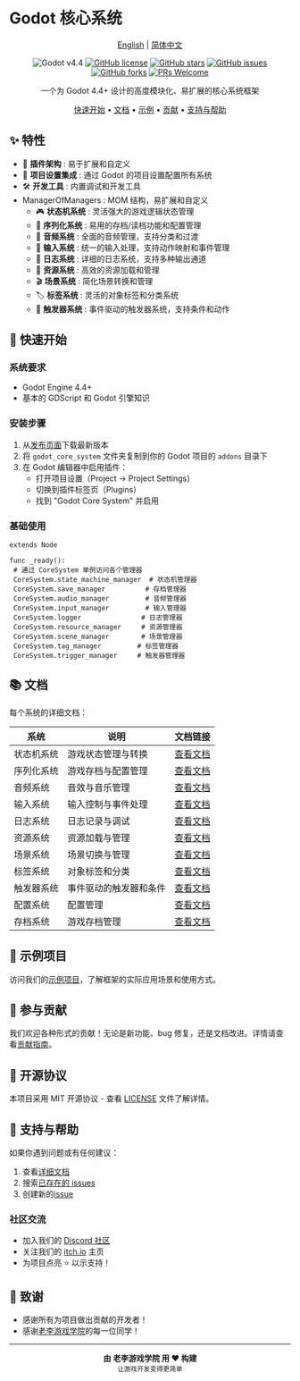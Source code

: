 # Godot 核心系统

<div align="center">

[English](README.md) | [简体中文](README_zh.md)

![Godot v4.4](https://img.shields.io/badge/Godot-v4.4-478cbf?logo=godot-engine&logoColor=white)
[![GitHub license](https://img.shields.io/github/license/Liweimin0512/godot_core_system)](LICENSE)
[![GitHub stars](https://img.shields.io/github/stars/Liweimin0512/godot_core_system)](https://github.com/Liweimin0512/godot_core_system/stargazers)
[![GitHub issues](https://img.shields.io/github/issues/Liweimin0512/godot_core_system)](https://github.com/Liweimin0512/godot_core_system/issues)
[![GitHub forks](https://img.shields.io/github/forks/Liweimin0512/godot_core_system)](https://github.com/Liweimin0512/godot_core_system/network)
[![PRs Welcome](https://img.shields.io/badge/PRs-welcome-brightgreen.svg)](CONTRIBUTING.md)

一个为 Godot 4.4+ 设计的高度模块化、易扩展的核心系统框架

[快速开始](#-快速开始) •
[文档](docs/) •
[示例](examples/) •
[贡献](docs/CONTRIBUTING.md) •
[支持与帮助](#-支持与帮助)

</div>

## ✨ 特性

- 🔧 **插件架构** : 易于扩展和自定义
- 📱 **项目设置集成** : 通过 Godot 的项目设置配置所有系统
- 🛠️ **开发工具** : 内置调试和开发工具
- ManagerOfManagers : MOM 结构，易扩展和自定义
  - 🎮 **状态机系统** : 灵活强大的游戏逻辑状态管理
  - 💾 **序列化系统** : 易用的存档/读档功能和配置管理
  - 🎵 **音频系统** : 全面的音频管理，支持分类和过渡
  - 🎯 **输入系统** : 统一的输入处理，支持动作映射和事件管理
  - 📝 **日志系统** : 详细的日志系统，支持多种输出通道
  - 🎨 **资源系统** : 高效的资源加载和管理
  - 🎬 **场景系统** : 简化场景转换和管理
  - 🏷️ **标签系统** : 灵活的对象标签和分类系统
  - 🔄 **触发器系统** : 事件驱动的触发器系统，支持条件和动作

## 🚀 快速开始

### 系统要求

- Godot Engine 4.4+
- 基本的 GDScript 和 Godot 引擎知识

### 安装步骤

1. 从[发布页面](https://github.com/Liweimin0512/godot_core_system/releases)下载最新版本
2. 将 `godot_core_system` 文件夹复制到你的 Godot 项目的 `addons` 目录下
3. 在 Godot 编辑器中启用插件：
   - 打开项目设置（Project -> Project Settings）
   - 切换到插件标签页（Plugins）
   - 找到 "Godot Core System" 并启用

### 基础使用

```gdscript
extends Node

func _ready():
 # 通过 CoreSystem 单例访问各个管理器
 CoreSystem.state_machine_manager  # 状态机管理器
 CoreSystem.save_manager          # 存档管理器
 CoreSystem.audio_manager         # 音频管理器
 CoreSystem.input_manager         # 输入管理器
 CoreSystem.logger               # 日志管理器
 CoreSystem.resource_manager     # 资源管理器
 CoreSystem.scene_manager        # 场景管理器
 CoreSystem.tag_manager         # 标签管理器
 CoreSystem.trigger_manager     # 触发器管理器
```

## 📚 文档

每个系统的详细文档：

| 系统       | 说明                   | 文档链接                                    |
| ---------- | ---------------------- | ------------------------------------------- |
| 状态机系统 | 游戏状态管理与转换     | [查看文档](docs/state_machine_system_zh.md) |
| 序列化系统 | 游戏存档与配置管理     | [查看文档](docs/serialization_system_zh.md) |
| 音频系统   | 音效与音乐管理         | [查看文档](docs/audio_system_zh.md)         |
| 输入系统   | 输入控制与事件处理     | [查看文档](docs/input_system_zh.md)         |
| 日志系统   | 日志记录与调试         | [查看文档](docs/logger_system_zh.md)        |
| 资源系统   | 资源加载与管理         | [查看文档](docs/resource_system_zh.md)      |
| 场景系统   | 场景切换与管理         | [查看文档](docs/scene_system_zh.md)         |
| 标签系统   | 对象标签和分类         | [查看文档](docs/tag_system_zh.md)           |
| 触发器系统 | 事件驱动的触发器和条件 | [查看文档](docs/trigger_system_zh.md)       |
| 配置系统   | 配置管理               | [查看文档](docs/config_system_zh.md)        |
| 存档系统   | 游戏存档管理           | [查看文档](docs/save_system_zh.md)          |

## 🌟 示例项目

访问我们的[示例项目](examples/)，了解框架的实际应用场景和使用方式。

## 🤝 参与贡献

我们欢迎各种形式的贡献！无论是新功能、bug 修复，还是文档改进。详情请查看[贡献指南](CONTRIBUTING.md)。

## 📄 开源协议

本项目采用 MIT 开源协议 - 查看 [LICENSE](LICENSE) 文件了解详情。

## 💖 支持与帮助

如果你遇到问题或有任何建议：

1. 查看[详细文档](docs/)
2. 搜索[已存在的 issues](https://github.com/Liweimin0512/godot_core_system/issues)
3. 创建新的[issue](https://github.com/Liweimin0512/godot_core_system/issues/new)

### 社区交流

- 加入我们的 [Discord 社区](https://discord.gg/V5nuzC2BcJ)
- 关注我们的 [itch.io](https://godot-li.itch.io/) 主页
- 为项目点亮 ⭐ 以示支持！

## 🙏 致谢

- 感谢所有为项目做出贡献的开发者！
- 感谢[老李游戏学院](https://wx.zsxq.com/group/28885154818841)的每一位同学！

---

<div align="center">
  <strong>由 老李游戏学院 用 ❤️ 构建</strong><br>
  <sub>让游戏开发变得更简单</sub>
</div>
